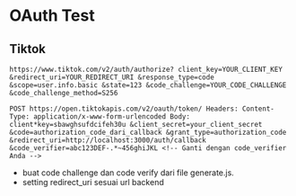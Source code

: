 # OAuth Test

## Tiktok

`https://www.tiktok.com/v2/auth/authorize?
client_key=YOUR_CLIENT_KEY
&redirect_uri=YOUR_REDIRECT_URI
&response_type=code
&scope=user.info.basic
&state=123
&code_challenge=YOUR_CODE_CHALLENGE
&code_challenge_method=S256`

`POST https://open.tiktokapis.com/v2/oauth/token/
Headers:
Content-Type: application/x-www-form-urlencoded
Body:
client*key=sbawghsufdcifeh30u
&client_secret=your_client_secret
&code=authorization_code_dari_callback
&grant_type=authorization_code
&redirect_uri=http://localhost:3000/auth/callback
&code_verifier=abc123DEF-.*~456ghiJKL <!-- Ganti dengan code_verifier Anda -->`

- buat code challenge dan code verify dari file generate.js.
- setting redirect_uri sesuai url backend
